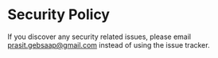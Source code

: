 # Security Policy

If you discover any security related issues, please email prasit.gebsaap@gmail.com instead of using the issue tracker.
